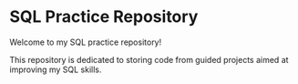 # SQL Practice Repository
Welcome to my SQL practice repository! 

This repository is dedicated to storing code from guided projects aimed at improving my SQL skills. 
